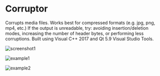 # Corruptor

Corrupts media files. Works best for compressed formats (e.g. jpg, png, mp4, etc.) If the output is unreadable, try: avoiding insertion/deletion modes, increasing the number of header bytes, or performing less corruptions. Built using Visual C++ 2017 and Qt 5.9 Visual Studio Tools.

![screenshot1](https://user-images.githubusercontent.com/12481078/29152230-282f1d08-7d3b-11e7-9852-0b65f68345b4.png)

![example1](https://user-images.githubusercontent.com/12481078/29152242-416ac0d8-7d3b-11e7-9ef2-e48727457ea6.jpg)

![example2](https://user-images.githubusercontent.com/12481078/29152297-88187250-7d3b-11e7-9a96-d4983030e0fd.jpg)
